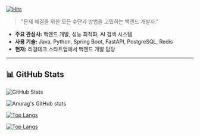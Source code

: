 [![Hits](https://hits.seeyoufarm.com/api/count/incr/badge.svg?url=https%3A%2F%2Fgithub.com%2Fthedev-junyoung&count_bg=%2376FB11&title_bg=%23198BD7&icon=github.svg&icon_color=%23000000&title=Visitors&edge_flat=false)](https://hits.seeyoufarm.com)

> "문제 해결을 위한 모든 수단과 방법을 고민하는 백엔드 개발자."

- **주요 관심사:** 백엔드 개발, 성능 최적화, AI 검색 시스템  
- **사용 기술:** Java, Python, Spring Boot, FastAPI, PostgreSQL, Redis  
- **현재:** 리걸테크 스타트업에서 백엔드 개발 담당  

---

## 📊 **GitHub Stats**



![GitHub Stats](https://github-profile-summary-cards.vercel.app/api/cards/repos-per-language?username=thedev-junyoung&theme=radical&v=3&count_private=true)

![Anurag's GitHub stats](https://github-readme-stats.vercel.app/api?username=thedev-junyoung&show_icons=true&theme=radical&count_private=true&cache_seconds=14400)




[![Top Langs](https://github-readme-stats.vercel.app/api/top-langs/?username=thedev-junyoung&layout=compact&count_private=true)](https://github.com/anuraghazra/github-readme-stats)

[![Top Langs](https://github-stats-alpha.vercel.app/api?username=thedev-junyoung)](https://github-stats-alpha.vercel.app)
